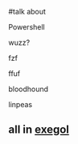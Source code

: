 #talk about

Powershell

wuzz?

fzf 

ffuf

bloodhound

linpeas

## all in [exegol](https://github.com/ShutdownRepo/Exegol)
